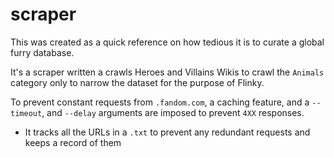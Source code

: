 # scraper

This was created as a quick reference on how tedious it is to curate a global furry database.

It's a scraper written a crawls Heroes and Villains Wikis to crawl the `Animals` category only to narrow the dataset for the purpose of Flinky.

To prevent constant requests from `.fandom.com`, a caching feature, and a `--timeout`, and `--delay` arguments are imposed to prevent `4XX` responses.

- It tracks all the URLs in a `.txt` to prevent any redundant requests and keeps a record of them